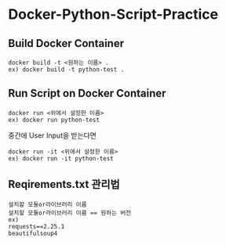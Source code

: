 # Docker-Python-Script-Practice

## Build Docker Container
```
docker build -t <원하는 이름> .  
ex) docker build -t python-test .
```

## Run Script on Docker Container
```
docker run <위에서 설정한 이름>  
ex) docker run python-test
```

중간에 User Input을 받는다면
```
docker run -it <위에서 설정한 이름>  
ex) docker run -it python-test
```

## Reqirements.txt 관리법
```
설치할 모듈or라이브러리 이름  
설치할 모듈or라이브러리 이름 == 원하는 버전  
ex)  
requests==2.25.1  
beautifulsoup4  
```